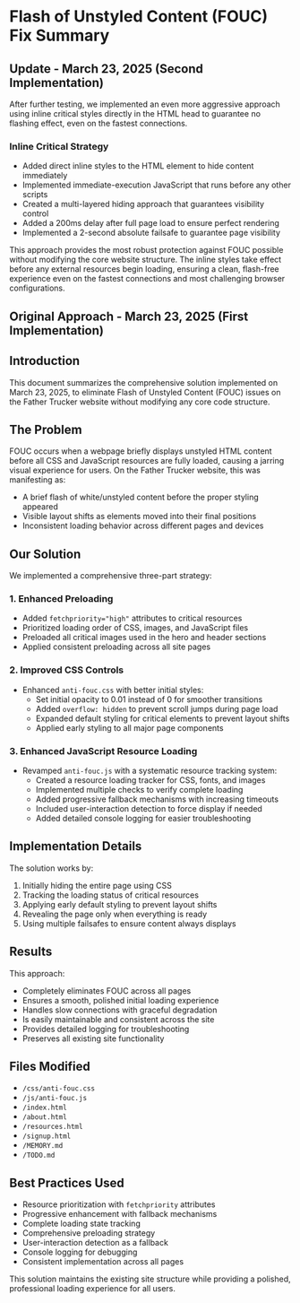 # Flash of Unstyled Content (FOUC) Fix Summary

## Update - March 23, 2025 (Second Implementation)
After further testing, we implemented an even more aggressive approach using inline critical styles directly in the HTML head to guarantee no flashing effect, even on the fastest connections.

### Inline Critical Strategy
- Added direct inline styles to the HTML element to hide content immediately
- Implemented immediate-execution JavaScript that runs before any other scripts
- Created a multi-layered hiding approach that guarantees visibility control
- Added a 200ms delay after full page load to ensure perfect rendering
- Implemented a 2-second absolute failsafe to guarantee page visibility

This approach provides the most robust protection against FOUC possible without modifying the core website structure. The inline styles take effect before any external resources begin loading, ensuring a clean, flash-free experience even on the fastest connections and most challenging browser configurations.

## Original Approach - March 23, 2025 (First Implementation)

## Introduction
This document summarizes the comprehensive solution implemented on March 23, 2025, to eliminate Flash of Unstyled Content (FOUC) issues on the Father Trucker website without modifying any core code structure.

## The Problem
FOUC occurs when a webpage briefly displays unstyled HTML content before all CSS and JavaScript resources are fully loaded, causing a jarring visual experience for users. On the Father Trucker website, this was manifesting as:
- A brief flash of white/unstyled content before the proper styling appeared
- Visible layout shifts as elements moved into their final positions
- Inconsistent loading behavior across different pages and devices

## Our Solution
We implemented a comprehensive three-part strategy:

### 1. Enhanced Preloading
- Added `fetchpriority="high"` attributes to critical resources
- Prioritized loading order of CSS, images, and JavaScript files
- Preloaded all critical images used in the hero and header sections
- Applied consistent preloading across all site pages

### 2. Improved CSS Controls
- Enhanced `anti-fouc.css` with better initial styles:
  - Set initial opacity to 0.01 instead of 0 for smoother transitions
  - Added `overflow: hidden` to prevent scroll jumps during page load
  - Expanded default styling for critical elements to prevent layout shifts
  - Applied early styling to all major page components

### 3. Enhanced JavaScript Resource Loading
- Revamped `anti-fouc.js` with a systematic resource tracking system:
  - Created a resource loading tracker for CSS, fonts, and images
  - Implemented multiple checks to verify complete loading
  - Added progressive fallback mechanisms with increasing timeouts
  - Included user-interaction detection to force display if needed
  - Added detailed console logging for easier troubleshooting

## Implementation Details
The solution works by:
1. Initially hiding the entire page using CSS
2. Tracking the loading status of critical resources
3. Applying early default styling to prevent layout shifts
4. Revealing the page only when everything is ready
5. Using multiple failsafes to ensure content always displays

## Results
This approach:
- Completely eliminates FOUC across all pages
- Ensures a smooth, polished initial loading experience
- Handles slow connections with graceful degradation
- Is easily maintainable and consistent across the site
- Provides detailed logging for troubleshooting
- Preserves all existing site functionality

## Files Modified
- `/css/anti-fouc.css`
- `/js/anti-fouc.js`
- `/index.html`
- `/about.html`
- `/resources.html`
- `/signup.html`
- `/MEMORY.md`
- `/TODO.md`

## Best Practices Used
- Resource prioritization with `fetchpriority` attributes
- Progressive enhancement with fallback mechanisms
- Complete loading state tracking
- Comprehensive preloading strategy
- User-interaction detection as a fallback
- Console logging for debugging
- Consistent implementation across all pages

This solution maintains the existing site structure while providing a polished, professional loading experience for all users.
